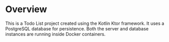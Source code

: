 # Overview

This is a Todo List project created using the Kotlin Ktor framework. It uses
a PostgreSQL database for persistence. Both the server and database instances
are running inside Docker containers.